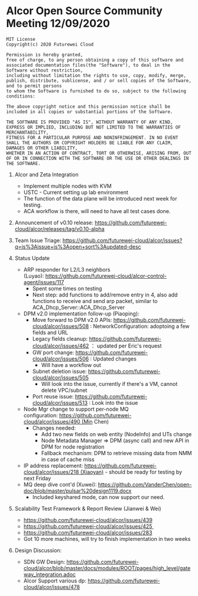 # Alcor Open Source Community Meeting 12/09/2020

    MIT License
    Copyright(c) 2020 Futurewei Cloud

    Permission is hereby granted,
    free of charge, to any person obtaining a copy of this software and associated documentation files(the "Software"), to deal in the Software without restriction,
    including without limitation the rights to use, copy, modify, merge, publish, distribute, sublicense, and / or sell copies of the Software, and to permit persons
    to whom the Software is furnished to do so, subject to the following conditions:

    The above copyright notice and this permission notice shall be included in all copies or substantial portions of the Software.

    THE SOFTWARE IS PROVIDED "AS IS", WITHOUT WARRANTY OF ANY KIND, EXPRESS OR IMPLIED, INCLUDING BUT NOT LIMITED TO THE WARRANTIES OF MERCHANTABILITY,
    FITNESS FOR A PARTICULAR PURPOSE AND NONINFRINGEMENT. IN NO EVENT SHALL THE AUTHORS OR COPYRIGHT HOLDERS BE LIABLE FOR ANY CLAIM, DAMAGES OR OTHER LIABILITY,
    WHETHER IN AN ACTION OF CONTRACT, TORT OR OTHERWISE, ARISING FROM, OUT OF OR IN CONNECTION WITH THE SOFTWARE OR THE USE OR OTHER DEALINGS IN THE SOFTWARE.

1. Alcor and Zeta Integration
    * Implement multiple nodes with KVM
    * USTC - Current setting up lab environment 
    * The function of the data plane will be introduced next week for testing. 
    * ACA workflow is there, will need to have all test cases done.  

2. Announcement of v0.10 release: https://github.com/futurewei-cloud/alcor/releases/tag/v0.10-alpha

3. Team Issue Triage: https://github.com/futurewei-cloud/alcor/issues?q=is%3Aissue+is%3Aopen+sort%3Aupdated-desc

4. Status Update
    * ARP responder for L2/L3 neighbors (Luyao): https://github.com/futurewei-cloud/alcor-control-agent/issues/117 
        * Spent some times on testing
        * Next step:  add functions to add/remove entry in 4, also add functions to receive and send arp packet, similar to ACA_Dhcp_Server::ACA_Dhcp_Server
    * DPM v2.0 implementation follow-up (Piaoping): 
        * Move forward to DPM v2.0 APIs: https://github.com/futurewei-cloud/alcor/issues/508 : NetworkConfiguration: adoptoing a few fields and URL
        * Legacy fields cleanup: https://github.com/futurewei-cloud/alcor/issues/462 ： updated per Eric's request
        *  GW port change: https://github.com/futurewei-cloud/alcor/issues/506 : Updated changes 
            * Will have a workflow out
        *  Subnet deletion issue: https://github.com/futurewei-cloud/alcor/issues/505
            * Will look into the issue, currently if there's a VM, cannot delete VPC/subnet
        * Port reuse issue: https://github.com/futurewei-cloud/alcor/issues/513 : Look into the issue
    * Node Mgr change to support per-node MQ configuration: https://github.com/futurewei-cloud/alcor/issues/490 (Min Chen)
        * Changes needed: 
            * Add two new fields on web entity (NodeInfo) and UTs change
		    * Node Metadata Manager => DPM (async call) and new API in DPM for node registration
		    * Fallback mechanism: DPM to retrieve missing data from NMM in case of cache miss
    * IP address replacement: https://github.com/futurewei-cloud/alcor/issues/218 (Xiaoyan)  - should be ready for testing by next Friday
    * MQ deep dive cont'd (Xuwei): https://github.com/VanderChen/open-doc/blob/master/pulsar%20design1119.docx
        * Included keyshared mode, can now support our need. 
5. Scalability Test Framework & Report Review (Jianwei & Wei)
    * https://github.com/futurewei-cloud/alcor/issues/439
	* https://github.com/futurewei-cloud/alcor/issues/425 
    * https://github.com/futurewei-cloud/alcor/issues/283
    * Got 10 more machines, will try to finish implementation in two weeks 

6. Design Discussion:
    * SDN GW Design: https://github.com/futurewei-cloud/alcor/blob/master/docs/modules/ROOT/pages/high_level/gateway_integration.adoc
    * Alcor Support various dp: https://github.com/futurewei-cloud/alcor/issues/478
        